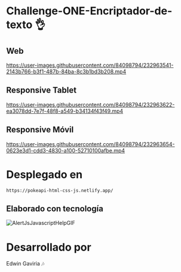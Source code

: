 # Challenge-ONE-Encriptador-de-texto 👌

## Web
https://user-images.githubusercontent.com/84098794/232963541-2143b766-b3f1-487b-84ba-8c3b1bd3b208.mp4

## Responsive Tablet
https://user-images.githubusercontent.com/84098794/232963622-ea3078dd-7e7f-48f8-a549-b34134f43f49.mp4

## Responsive Móvil
https://user-images.githubusercontent.com/84098794/232963654-0623e3d1-cdd3-4830-a100-52710100afbe.mp4

# Desplegado en
```
https://pokeapi-html-css-js.netlify.app/
```
## Elaborado con tecnología
![AlertJsJavascriptHelpGIF](https://user-images.githubusercontent.com/84098794/213368286-4e001069-211c-41ee-b692-9307b5fab6e8.gif)

# Desarrollado por
Edwin Gaviria 🎶

